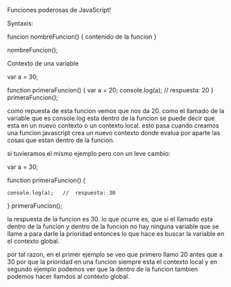 Funciones poderosas de JavaScript!

Syntaxis: 

funcion nombreFuncion() {
    contenido de la funcion
}

nombreFuncion(); 

Contexto de una variable 

var a = 30; 

function primeraFuncion() {
    var a = 20;
    console.log(a);   //  respuesta: 20
}
primeraFuncion();

como repuesta de esta funcion vemos que nos da 20. como el llamado de la variable que es console.log esta dentro de la funcion se puede decir que esta en un nuevo contexto o un contexto local. esto pasa cuando creamos una funcion javascript crea un nuevo contexto donde evalua por aparte las cosas que estan dentro de la funcion. 

si tuvieramos el mismo ejemplo pero con un leve cambio: 

var a = 30; 

function primeraFuncion() {

    console.log(a);   //  respuesta: 30
}
primeraFuncion();

la respuesta de la funcion es 30. lo que ocurre es, que si el llamado esta dentro de la funcion y dentro de la funcion no hay ninguna variable que se llame a para darle la prioridad entonces lo que hace es buscar la variable en el contexto global. 

por tal razon, en el primer ejemplo se veo que primero llamo 20 antes que a 30 por que la prioridad en una funcion siempre esta el contexto local y en segundo ejemplo podemos ver que la dentro de la funcion tambien podemos hacer llamdos al contexto global. 
